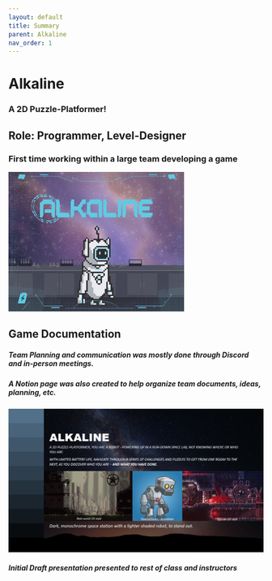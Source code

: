 ```yaml
---
layout: default
title: Summary
parent: Alkaline
nav_order: 1
---
```


# Alkaline

### A 2D Puzzle-Platformer!

## Role: **Programmer, Level-Designer**

### First time working within a large team developing a game

![Alkaline Title](./pictures/Title.jpg)

## Game Documentation

##### Team Planning and communication was mostly done through Discord and in-person meetings.
##### A Notion page was also created to help organize team documents, ideas, planning, etc.

![Draft Image](./pictures/Draft.png)
#### *Initial Draft presentation presented to rest of class and instructors*